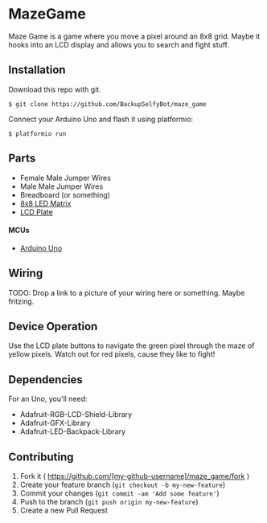 # MazeGame

Maze Game is a game where you move a pixel around an 8x8 grid.  Maybe it hooks into an LCD display and allows you to search and fight stuff.  

## Installation

Download this repo with git.  

```
$ git clone https://github.com/BackupSelfyBot/maze_game
```

Connect your Arduino Uno and flash it using platformio:

    $ platformio run

## Parts

* Female Male Jumper Wires
* Male Male Jumper Wires
* Breadboard (or something)
* [8x8 LED Matrix](https://www.adafruit.com/products/902)
* [LCD Plate](https://www.adafruit.com/products/1115)

#### MCUs
* [Arduino Uno](https://127.0.0.1)

## Wiring

TODO: Drop a link to a picture of your wiring here or something.  Maybe fritzing.  

## Device Operation

Use the LCD plate buttons to navigate the green pixel through the maze of yellow pixels.  Watch out for red pixels, cause they like to fight!


## Dependencies

For an Uno, you'll need:

  * Adafruit-RGB-LCD-Shield-Library
  * Adafruit-GFX-Library
  * Adafruit-LED-Backpack-Library


## Contributing

1. Fork it ( https://github.com/[my-github-username]/maze_game/fork )
2. Create your feature branch (`git checkout -b my-new-feature`)
3. Commit your changes (`git commit -am 'Add some feature'`)
4. Push to the branch (`git push origin my-new-feature`)
5. Create a new Pull Request
